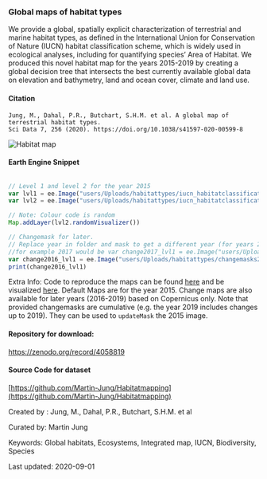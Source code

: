 ### Global maps of habitat types

We provide a global, spatially explicit characterization of terrestrial and marine habitat types, as defined in the International Union for Conservation of Nature (IUCN) habitat classification scheme, which is widely used in ecological analyses, including for quantifying species’ Area of Habitat. We produced this novel habitat map for the years 2015-2019 by creating a global decision tree that intersects the best currently available global data on elevation and bathymetry, land and ocean cover, climate and land use.

#### Citation

```
Jung, M., Dahal, P.R., Butchart, S.H.M. et al. A global map of terrestrial habitat types.
Sci Data 7, 256 (2020). https://doi.org/10.1038/s41597-020-00599-8
```

![Habitat map](https://raw.githubusercontent.com/Martin-Jung/Habitatmapping/master/screen_lvl2.png)

#### Earth Engine Snippet
```js

// Level 1 and level 2 for the year 2015
var lvl1 = ee.Image("users/Uploads/habitattypes/iucn_habitatclassification_composite_lvl1_ver004")
var lvl2 = ee.Image("users/Uploads/habitattypes/iucn_habitatclassification_composite_lvl2_ver004")

// Note: Colour code is random
Map.addLayer(lvl2.randomVisualizer())

// Changemask for later.
// Replace year in folder and mask to get a different year (for years 2016-2019)
//for example 2017 would be var change2017_lvl1 = ee.Image("users/Uploads/habitattypes/changemasks2016/iucn_habitatclassification_2017changemask_lvl1_ver004")
var change2016_lvl1 = ee.Image("users/Uploads/habitattypes/changemasks2016/iucn_habitatclassification_2016changemask_lvl1_ver004")
print(change2016_lvl1)

```
Extra Info:
Code to reproduce the maps can be found [here](https://github.com/Martin-Jung/Habitatmapping) and be visualized [here](https://uploads.users.earthengine.app/view/habitat-types-map). Default Maps are for the year 2015. Change maps are also available for later years (2016-2019) based on Copernicus only. Note that provided changemasks are cumulative (e.g. the year 2019 includes changes up to 2019). They can be used to `updateMask` the 2015 image.

#### Repository for download:
https://zenodo.org/record/4058819

#### Source Code for dataset
[https://github.com/Martin-Jung/Habitatmapping](https://github.com/Martin-Jung/Habitatmapping)

Created by : Jung, M., Dahal, P.R., Butchart, S.H.M. et al

Curated by: Martin Jung

Keywords: Global habitats, Ecosystems, Integrated map, IUCN, Biodiversity, Species

Last updated: 2020-09-01
